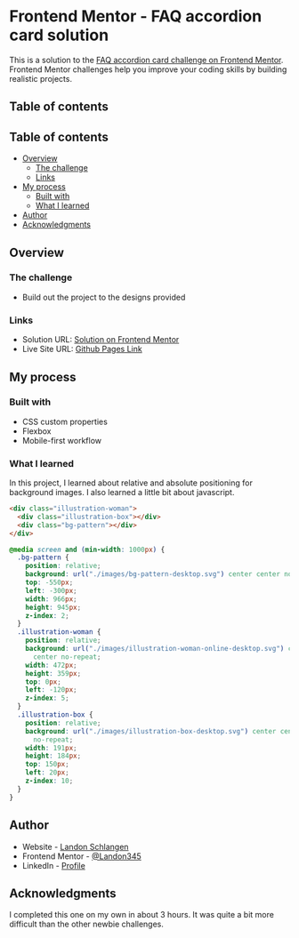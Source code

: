 # Frontend Mentor - FAQ accordion card solution

This is a solution to the [FAQ accordion card challenge on Frontend Mentor](https://www.frontendmentor.io/challenges/faq-accordion-card-XlyjD0Oam). Frontend Mentor challenges help you improve your coding skills by building realistic projects.

## Table of contents

## Table of contents

- [Overview](#overview)
  - [The challenge](#the-challenge)
  - [Links](#links)
- [My process](#my-process)
  - [Built with](#built-with)
  - [What I learned](#what-i-learned)
- [Author](#author)
- [Acknowledgments](#acknowledgments)

## Overview

### The challenge

- Build out the project to the designs provided

### Links

- Solution URL: [Solution on Frontend Mentor](https://www.frontendmentor.io/solutions/social-proof-section-H56JMikZ6)
- Live Site URL: [Github Pages Link](https://landon345.github.io/frontendmentor-social-proof-section/)

## My process

### Built with

- CSS custom properties
- Flexbox
- Mobile-first workflow

### What I learned

In this project, I learned about relative and absolute positioning for background images. I also learned a little bit about javascript.

```html
<div class="illustration-woman">
  <div class="illustration-box"></div>
  <div class="bg-pattern"></div>
</div>
```

```css
@media screen and (min-width: 1000px) {
  .bg-pattern {
    position: relative;
    background: url("./images/bg-pattern-desktop.svg") center center no-repeat;
    top: -550px;
    left: -300px;
    width: 966px;
    height: 945px;
    z-index: 2;
  }
  .illustration-woman {
    position: relative;
    background: url("./images/illustration-woman-online-desktop.svg") center
      center no-repeat;
    width: 472px;
    height: 359px;
    top: 0px;
    left: -120px;
    z-index: 5;
  }
  .illustration-box {
    position: relative;
    background: url("./images/illustration-box-desktop.svg") center center
      no-repeat;
    width: 191px;
    height: 184px;
    top: 150px;
    left: 20px;
    z-index: 10;
  }
}
```

## Author

- Website - [Landon Schlangen](https://www.landonschlangen.com)
- Frontend Mentor - [@Landon345](https://www.frontendmentor.io/profile/Landon345)
- LinkedIn - [Profile](https://www.linkedin.com/in/landon-schlangen-a3989a16b/)

## Acknowledgments

I completed this one on my own in about 3 hours. It was quite a bit more difficult than the other newbie challenges.
